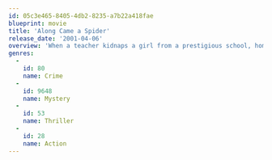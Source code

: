 ```yaml
---
id: 05c3e465-8405-4db2-8235-a7b22a418fae
blueprint: movie
title: 'Along Came a Spider'
release_date: '2001-04-06'
overview: 'When a teacher kidnaps a girl from a prestigious school, homicide detective, Alex Cross takes the case and teams up with young security agent, Jezzie Flannigan in hope of finding the girl and stopping the brutal psychopath. Every second counts as Alex and Jezzie attempt to track down the kidnapper before the spider claims another victim for its web.'
genres:
  -
    id: 80
    name: Crime
  -
    id: 9648
    name: Mystery
  -
    id: 53
    name: Thriller
  -
    id: 28
    name: Action
---
```

